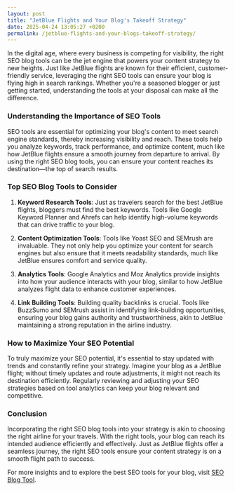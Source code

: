 ```yaml
---
layout: post
title: "JetBlue Flights and Your Blog's Takeoff Strategy"
date: 2025-04-24 13:05:27 +0200
permalink: /jetblue-flights-and-your-blogs-takeoff-strategy/
---
```



In the digital age, where every business is competing for visibility, the right SEO blog tools can be the jet engine that powers your content strategy to new heights. Just like JetBlue flights are known for their efficient, customer-friendly service, leveraging the right SEO tools can ensure your blog is flying high in search rankings. Whether you're a seasoned blogger or just getting started, understanding the tools at your disposal can make all the difference.

### Understanding the Importance of SEO Tools

SEO tools are essential for optimizing your blog's content to meet search engine standards, thereby increasing visibility and reach. These tools help you analyze keywords, track performance, and optimize content, much like how JetBlue flights ensure a smooth journey from departure to arrival. By using the right SEO blog tools, you can ensure your content reaches its destination—the top of search results.

### Top SEO Blog Tools to Consider

1. **Keyword Research Tools**: Just as travelers search for the best JetBlue flights, bloggers must find the best keywords. Tools like Google Keyword Planner and Ahrefs can help identify high-volume keywords that can drive traffic to your blog.

2. **Content Optimization Tools**: Tools like Yoast SEO and SEMrush are invaluable. They not only help you optimize your content for search engines but also ensure that it meets readability standards, much like JetBlue ensures comfort and service quality.

3. **Analytics Tools**: Google Analytics and Moz Analytics provide insights into how your audience interacts with your blog, similar to how JetBlue analyzes flight data to enhance customer experiences.

4. **Link Building Tools**: Building quality backlinks is crucial. Tools like BuzzSumo and SEMrush assist in identifying link-building opportunities, ensuring your blog gains authority and trustworthiness, akin to JetBlue maintaining a strong reputation in the airline industry.

### How to Maximize Your SEO Potential

To truly maximize your SEO potential, it's essential to stay updated with trends and constantly refine your strategy. Imagine your blog as a JetBlue flight; without timely updates and route adjustments, it might not reach its destination efficiently. Regularly reviewing and adjusting your SEO strategies based on tool analytics can keep your blog relevant and competitive.

### Conclusion

Incorporating the right SEO blog tools into your strategy is akin to choosing the right airline for your travels. With the right tools, your blog can reach its intended audience efficiently and effectively. Just as JetBlue flights offer a seamless journey, the right SEO tools ensure your content strategy is on a smooth flight path to success.

For more insights and to explore the best SEO tools for your blog, visit [SEO Blog Tool](https://seoblogtool.com/).